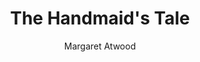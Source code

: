 ---
title: The Handmaid's Tale
author: Margaret Atwood
status: Completed
image: The Handmaid's Tale.webp
date_range: "2025/01/10 - 2025/01/25"
year: 2025
rating: 4
length: 320
own: Physical
quotes:
  - text: "Nolite te bastardes carborundorum."
    page: 52
  - text: "Better never means better for everyone... It always means worse, for some."
    page: 211
  - text: "When we think of the past it's the beautiful things we pick out. We want to believe it was all like that."
    page: 30
  - text: "Ignoring isn’t the same as ignorance, you have to work at it."
    page: 56
  - text: "We were the people who were not in the papers. We lived in the blank white spaces at the edges of print."
    page: 57
---